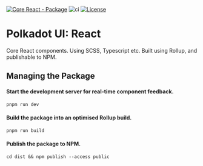 [![Core React - Package](https://img.shields.io/badge/Core&nbsp;React-Package-E6007A?logo=polkadot =E6007A)](https://github.com/polkadot-ui/library) ![ci](https://github.com/polkadot-ui/library/actions/workflows/main.yml/badge.svg) [![License](https://img.shields.io/badge/License-GPL_3.0_only-blue.svg)](https://opensource.org/license/gpl-3-0/)

# Polkadot UI: React

Core React components. Using SCSS, Typescript etc. Built using Rollup, and publishable to NPM.

## Managing the Package

#### Start the development server for real-time component feedback.

```
pnpm run dev
```

#### Build the package into an optimised Rollup build.

```
pnpm run build
```

#### Publish the package to NPM.

```
cd dist && npm publish --access public
```
